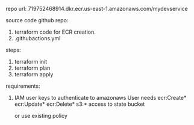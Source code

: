 repo url:
719752468914.dkr.ecr.us-east-1.amazonaws.com/mydevservice

source code github repo:
1. terraform code for ECR creation.
2. .githubactions.yml

steps:
1. terraform init
2. terraform plan
3. terraform apply

requirements:
1. IAM user keys to authenticate to amazonaws
   User needs
   ecr:Create*
   ecr:Update*
   ecr:Delete*
   s3:* access to state bucket

   or use existing policy
